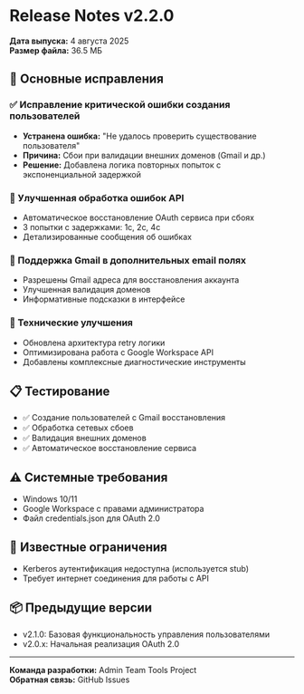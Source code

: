 # Release Notes v2.2.0

**Дата выпуска:** 4 августа 2025  
**Размер файла:** 36.5 МБ

## 🚀 Основные исправления

### ✅ Исправление критической ошибки создания пользователей
- **Устранена ошибка:** "Не удалось проверить существование пользователя"
- **Причина:** Сбои при валидации внешних доменов (Gmail и др.)
- **Решение:** Добавлена логика повторных попыток с экспоненциальной задержкой

### 🔄 Улучшенная обработка ошибок API
- Автоматическое восстановление OAuth сервиса при сбоях
- 3 попытки с задержками: 1с, 2с, 4с
- Детализированные сообщения об ошибках

### 📧 Поддержка Gmail в дополнительных email полях
- Разрешены Gmail адреса для восстановления аккаунта
- Улучшенная валидация доменов
- Информативные подсказки в интерфейсе

### 🔧 Технические улучшения
- Обновлена архитектура retry логики
- Оптимизирована работа с Google Workspace API
- Добавлены комплексные диагностические инструменты

## 📋 Тестирование
- ✅ Создание пользователей с Gmail восстановления
- ✅ Обработка сетевых сбоев
- ✅ Валидация внешних доменов
- ✅ Автоматическое восстановление сервиса

## ⚠️ Системные требования
- Windows 10/11
- Google Workspace с правами администратора
- Файл credentials.json для OAuth 2.0

## 🐛 Известные ограничения
- Kerberos аутентификация недоступна (используется stub)
- Требует интернет соединения для работы с API

## 📦 Предыдущие версии
- v2.1.0: Базовая функциональность управления пользователями
- v2.0.x: Начальная реализация OAuth 2.0

---
**Команда разработки:** Admin Team Tools Project  
**Обратная связь:** GitHub Issues
